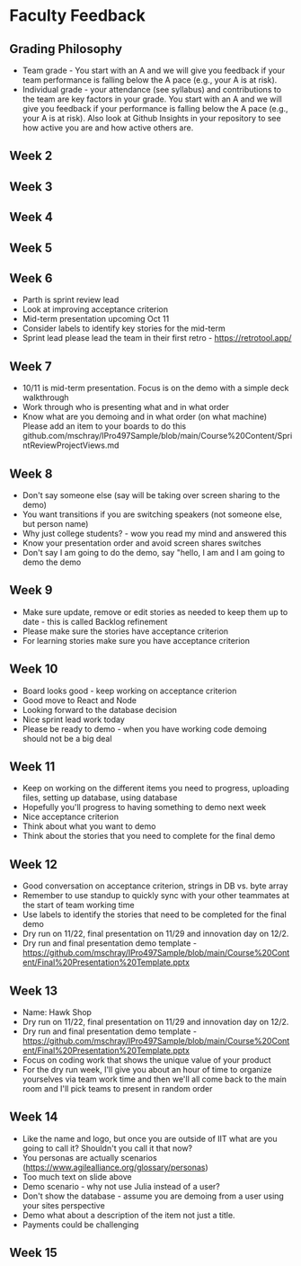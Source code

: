 # Faculty Feedback #

## Grading Philosophy ##
- Team grade - You start with an A and we will give you feedback if your team performance is falling below the A pace (e.g., your A is at risk).
- Individual grade - your attendance (see syllabus) and contributions to the team are key factors in your grade.  You start with an A and we will give you feedback if your performance is falling below the A pace (e.g., your A is at risk).  Also look at Github Insights in your repository to see how active you are and how active others are.

## Week 2 ##

## Week 3 ##

## Week 4 ##

## Week 5 ##

## Week 6 ##
- Parth is sprint review lead
- Look at improving acceptance criterion
- Mid-term presentation upcoming Oct 11
- Consider labels to identify key stories for the mid-term
- Sprint lead please lead the team in their first retro - https://retrotool.app/

## Week 7 ##
- 10/11 is mid-term presentation.  Focus is on the demo with a simple deck walkthrough
- Work through who is presenting what and in what order
- Know what are you demoing and in what order (on what machine)
Please add an item to your boards to do this github.com/mschray/IPro497Sample/blob/main/Course%20Content/SprintReviewProjectViews.md

## Week 8 ##
- Don't say someone else (say <person name> will be taking over screen sharing to the demo)
- You want transitions if you are switching speakers (not someone else, but person name)
- Why just college students? - wow you read my mind and answered this
- Know your presentation order and avoid screen shares switches
- Don't say I am going to do the demo, say "hello, I am <person name> and I am  going to demo the demo

## Week 9 ##
- Make sure update, remove or edit stories as needed to keep them up to date - this is called Backlog refinement
- Please make sure the stories have acceptance criterion
- For learning stories make sure you have acceptance criterion
  
## Week 10 ##
- Board looks good - keep working on acceptance criterion
- Good move to React and Node
- Looking forward to the database decision
- Nice sprint lead work today
- Please be ready to demo - when you have working code demoing should not be a big deal
  
## Week 11 ##
- Keep on working on the different items you need to progress, uploading files, setting up database, using database
- Hopefully you'll progress to having something to demo next week
- Nice acceptance criterion
- Think about what you want to demo
- Think about the stories that you need to complete for the final demo
  
## Week 12 ##
- Good conversation on acceptance criterion, strings in DB vs. byte array
- Remember to use standup to quickly sync with your other teammates at the start of team working time
- Use labels to identify the stories that need to be completed for the final demo
- Dry run on 11/22, final presentation on 11/29 and innovation day on 12/2.
- Dry run and final presentation demo template - https://github.com/mschray/IPro497Sample/blob/main/Course%20Content/Final%20Presentation%20Template.pptx  

## Week 13 ##
  - Name: Hawk Shop
- Dry run on 11/22, final presentation on 11/29 and innovation day on 12/2.
- Dry run and final presentation demo template - https://github.com/mschray/IPro497Sample/blob/main/Course%20Content/Final%20Presentation%20Template.pptx
- Focus on coding work that shows the unique value of your product
- For the dry run week, I'll give you about an hour of time to organize yourselves via team work time and then we'll all come back to the main room and I'll pick teams to present in random order

## Week 14 ##
  - Like the name and logo, but once you are outside of IIT what are you going to call it?  Shouldn't you call it that now?
- You personas are actually scenarios (https://www.agilealliance.org/glossary/personas)
- Too much text on slide above
- Demo scenario - why not use Julia instead of a user?
- Don't show the database - assume you are demoing from a user using your sites perspective 
- Demo what about a description of the item not just a title.
- Payments could be challenging

## Week 15 ##
